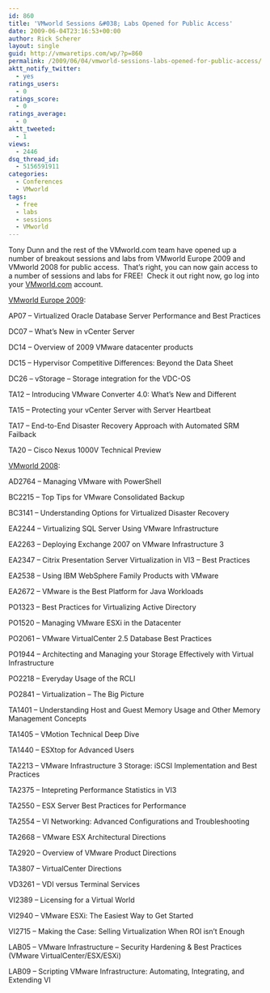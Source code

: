 ```yaml
---
id: 860
title: 'VMworld Sessions &#038; Labs Opened for Public Access'
date: 2009-06-04T23:16:53+00:00
author: Rick Scherer
layout: single
guid: http://vmwaretips.com/wp/?p=860
permalink: /2009/06/04/vmworld-sessions-labs-opened-for-public-access/
aktt_notify_twitter:
  - yes
ratings_users:
  - 0
ratings_score:
  - 0
ratings_average:
  - 0
aktt_tweeted:
  - 1
views:
  - 2446
dsq_thread_id:
  - 5156591911
categories:
  - Conferences
  - VMworld
tags:
  - free
  - labs
  - sessions
  - VMworld
---
```

Tony Dunn and the rest of the VMworld.com team have opened up a number of breakout sessions and labs from VMworld Europe 2009 and VMworld 2008 for public access.  That&#8217;s right, you can now gain access to a number of sessions and labs for FREE!  Check it out right now, go log into your <a href="http://www.vmworld.com/" target="_blank">VMworld.com</a> account.

<!--more-->

<a href="http://www.vmworld.com/community/sessions/europe2009/" target="_blank">VMworld Europe 2009</a>:
  
AP07 &#8211; Virtualized Oracle Database Server Performance and Best Practices
  
DC07 &#8211; What&#8217;s New in vCenter Server
  
DC14 &#8211; Overview of 2009 VMware datacenter products
  
DC15 &#8211; Hypervisor Competitive Differences: Beyond the Data Sheet
  
DC26 &#8211; vStorage &#8211; Storage integration for the VDC-OS
  
TA12 &#8211; Introducing VMware Converter 4.0: What&#8217;s New and Different
  
TA15 &#8211; Protecting your vCenter Server with Server Heartbeat
  
TA17 &#8211; End-to-End Disaster Recovery Approach with Automated SRM Failback
  
TA20 &#8211; Cisco Nexus 1000V Technical Preview

<a href="http://www.vmworld.com/community/sessions/2008/" target="_blank">VMworld 2008</a>:
  
AD2764 &#8211; Managing VMware with PowerShell
  
BC2215 &#8211; Top Tips for VMware Consolidated Backup
  
BC3141 &#8211; Understanding Options for Virtualized Disaster Recovery
  
EA2244 &#8211; Virtualizing SQL Server Using VMware Infrastructure
  
EA2263 &#8211; Deploying Exchange 2007 on VMware Infrastructure 3
  
EA2347 &#8211; Citrix Presentation Server Virtualization in VI3 &#8211; Best Practices
  
EA2538 &#8211; Using IBM WebSphere Family Products with VMware
  
EA2672 &#8211; VMware is the Best Platform for Java Workloads
  
PO1323 &#8211; Best Practices for Virtualizing Active Directory
  
PO1520 &#8211; Managing VMware ESXi in the Datacenter
  
PO2061 &#8211; VMware VirtualCenter 2.5 Database Best Practices
  
PO1944 &#8211; Architecting and Managing your Storage Effectively with Virtual Infrastructure
  
PO2218 &#8211; Everyday Usage of the RCLI
  
PO2841 &#8211; Virtualization &#8211; The Big Picture
  
TA1401 &#8211; Understanding Host and Guest Memory Usage and Other Memory Management Concepts
  
TA1405 &#8211; VMotion Technical Deep Dive
  
TA1440 &#8211; ESXtop for Advanced Users
  
TA2213 &#8211; VMware Infrastructure 3 Storage: iSCSI Implementation and Best Practices
  
TA2375 &#8211; Intepreting Performance Statistics in VI3
  
TA2550 &#8211; ESX Server Best Practices for Performance
  
TA2554 &#8211; VI Networking: Advanced Configurations and Troubleshooting
  
TA2668 &#8211; VMware ESX Architectural Directions
  
TA2920 &#8211; Overview of VMware Product Directions
  
TA3807 &#8211; VirtualCenter Directions
  
VD3261 &#8211; VDI versus Terminal Services
  
VI2389 &#8211; Licensing for a Virtual World
  
VI2940 &#8211; VMware ESXi: The Easiest Way to Get Started
  
VI2715 &#8211; Making the Case: Selling Virtualization When ROI isn&#8217;t Enough
  
LAB05 &#8211; VMware Infrastructure &#8211; Security Hardening & Best Practices (VMware VirtualCenter/ESX/ESXi)
  
LAB09 &#8211; Scripting VMware Infrastructure: Automating, Integrating, and Extending VI